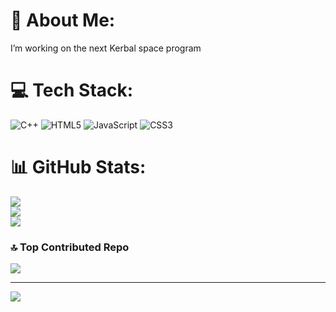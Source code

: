 # 💫 About Me:
I’m working on the next Kerbal space program


# 💻 Tech Stack:
![C++](https://img.shields.io/badge/c++-%2300599C.svg?style=for-the-badge&logo=c%2B%2B&logoColor=white) ![HTML5](https://img.shields.io/badge/html5-%23E34F26.svg?style=for-the-badge&logo=html5&logoColor=white) ![JavaScript](https://img.shields.io/badge/javascript-%23323330.svg?style=for-the-badge&logo=javascript&logoColor=%23F7DF1E) ![CSS3](https://img.shields.io/badge/css3-%231572B6.svg?style=for-the-badge&logo=css3&logoColor=white)
# 📊 GitHub Stats:
![](https://github-readme-stats.vercel.app/api?username=Mihai0020&theme=dark&hide_border=false&include_all_commits=true&count_private=true)<br/>
![](https://github-readme-streak-stats.herokuapp.com/?user=Mihai0020&theme=dark&hide_border=false)<br/>
![](https://github-readme-stats.vercel.app/api/top-langs/?username=Mihai0020&theme=dark&hide_border=false&include_all_commits=true&count_private=true&layout=compact)

### 🔝 Top Contributed Repo
![](https://github-contributor-stats.vercel.app/api?username=Mihai0020&limit=5&theme=dark&combine_all_yearly_contributions=true)

---
[![](https://visitcount.itsvg.in/api?id=Mihai0020&icon=0&color=0)](https://visitcount.itsvg.in)

<!-- Proudly created with GPRM ( https://gprm.itsvg.in ) -->
